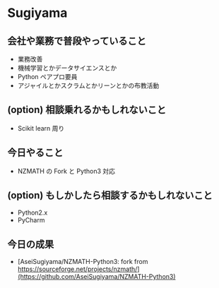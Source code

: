 # Sugiyama

## 会社や業務で普段やっていること

- 業務改善
- 機械学習とかデータサイエンスとか
- Python ペアプロ要員
- アジャイルとかスクラムとかリーンとかの布教活動

## (option) 相談乗れるかもしれないこと

- Scikit learn 周り

## 今日やること

- NZMATH の Fork と Python3 対応

## (option) もしかしたら相談するかもしれないこと

- Python2.x
- PyCharm

## 今日の成果

- [AseiSugiyama/NZMATH-Python3: fork from https://sourceforge.net/projects/nzmath/](https://github.com/AseiSugiyama/NZMATH-Python3)
